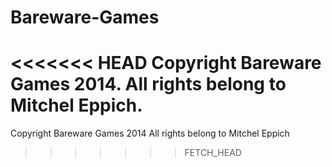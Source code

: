 Bareware-Games
==============
<<<<<<< HEAD
Copyright Bareware Games 2014.
All rights belong to Mitchel Eppich.
=======
Copyright Bareware Games 2014
All rights belong to Mitchel Eppich
>>>>>>> FETCH_HEAD
